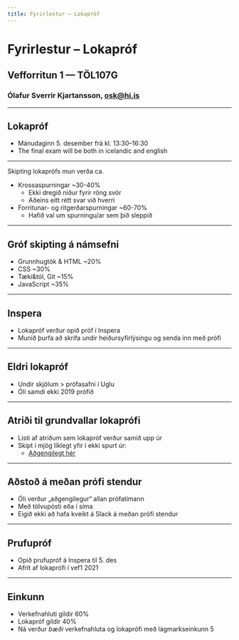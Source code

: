 ```yaml
---
title: Fyrirlestur – Lokapróf
---
```


# Fyrirlestur – Lokapróf

## Vefforritun 1 — TÖL107G

### Ólafur Sverrir Kjartansson, [osk@hi.is](mailto:osk@hi.is)

---

## Lokapróf

* Mánudaginn 5. desember frá kl. 13:30–16:30
* The final exam will be both in icelandic and english

***

Skipting lokaprófs mun verða ca.

* Krossaspurningar ~30-40%
  * Ekki dregið niður fyrir röng svör
  * Aðeins eitt rétt svar við hverri
* Forritunar- og ritgerðarspurningar ~60-70%
  * Hafið val um spurningu/ar sem þið sleppið

***

## Gróf skipting á námsefni

* Grunnhugtök & HTML ~20%
* CSS ~30%
* Tæki&tól, Git ~15%
* JavaScript ~35%

***

## Inspera

* Lokapróf verður opið próf í Inspera
* Munið þurfa að skrifa undir heiðursyfirlýsingu og senda inn með prófi

***

## Eldri lokapróf

* Undir skjölum > prófasafni í Uglu
* Óli samdi ekki 2019 prófið

***

## Atriði til grundvallar lokaprófi

* Listi af atriðum sem lokapróf verður samið upp úr
* Skipt í mjög líklegt yfir í ekki spurt úr:
  * [Aðgengilegt hér](./lokaprof.md)

***

## Aðstoð á meðan prófi stendur

* Óli verður „aðgengilegur“ allan prófatímann
* Með tölvupósti eða í síma
* Eigið ekki að hafa kveikt á Slack á meðan prófi stendur

***

## Prufupróf

* Opið prufupróf á Inspera til 5. des
* Afrit af lokaprófi í vef1 2021

***

## Einkunn

* Verkefnahluti gildir 60%
* Lokapróf gildir 40%
* Ná verður *bæði* verkefnahluta og lokaprófi með lágmarkseinkunn 5
